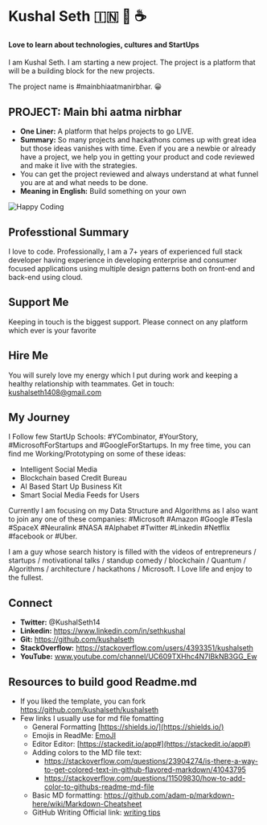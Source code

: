 
# Kushal Seth :india: :pray: :coffee:

#### Love to learn about technologies, cultures and StartUps  

I am Kushal Seth. I am starting a new project. The project is a platform that will be a building block for the new projects. 

The project name is #mainbhiaatmanirbhar.  :grinning: 


## PROJECT: Main bhi aatma nirbhar 

- **One Liner:** A platform that helps projects to go LIVE.
- **Summary:** So many projects and hackathons comes up with great idea but those ideas vanishes with time. Even if you are a newbie or already have a project, we help you in getting your product and code reviewed and make it live with the strategies.
- You can get the project reviewed and always understand at what funnel you are at and what needs to be done.
- **Meaning in English:** Build something on your own

![Happy Coding](https://github.com/kushalseth/DataStructure/blob/master/blob/elon2.jpg)

## Professtional Summary 

I love to code. Professionally, I am a 7+ years of experienced full stack developer having experience in developing enterprise and consumer focused applications using multiple design patterns both on front-end and back-end using cloud.

## Support Me 

Keeping in touch is the biggest support. Please connect on any platform which ever is your favorite 

## Hire Me 

You will surely love my energy which I put during work and keeping a healthy relationship with teammates. Get in touch: [kushalseth1408@gmail.com](mailto:kushalseth1408@gmail.com)

## My Journey
I Follow few StartUp Schools: #YCombinator, #YourStory, #MicrosoftForStartups and #GoogleForStartups. In my free time, you can find me Working/Prototyping on some of these ideas:

- Intelligent Social Media
- Blockchain based Credit Bureau
- AI Based Start Up Business Kit
- Smart Social Media Feeds for Users

Currently I am focusing on my Data Structure and Algorithms as I also want to join any one of these companies: #Microsoft #Amazon #Google #Tesla #SpaceX #Neuralink #NASA #Alphabet #Twitter #Linkedin #Netflix #facebook or #Uber.

I am a guy whose search history is filled with the videos of entrepreneurs / startups / motivational talks / standup comedy / blockchain / Quantum / Algorithms / architecture / hackathons / Microsoft. I Love life and enjoy to the fullest.

## Connect
- **Twitter:** @KushalSeth14
- **Linkedin:** https://www.linkedin.com/in/sethkushal
- **Git:** https://github.com/kushalseth
- **StackOverflow:** https://stackoverflow.com/users/4393351/kushalseth
- **YouTube:** www.youtube.com/channel/UC609TXHhc4N7IBkNB3GG_Ew

## Resources to build good Readme.md
- If you liked the template, you can fork https://github.com/kushalseth/kushalseth
- Few links I usually use for md file fomatting
	- General Formatting [https://shields.io/](https://shields.io/)
	- Emojis in ReadMe: [EmoJI](https://www.webfx.com/tools/emoji-cheat-sheet/)
	- Editor Editor: [https://stackedit.io/app#](https://stackedit.io/app#) 
	- Adding colors to the MD file text:
		- https://stackoverflow.com/questions/23904274/is-there-a-way-to-get-colored-text-in-github-flavored-markdown/41043795
		- https://stackoverflow.com/questions/11509830/how-to-add-color-to-githubs-readme-md-file
	- Basic MD formatting: https://github.com/adam-p/markdown-here/wiki/Markdown-Cheatsheet
	- GitHub Writing Official link: [writing tips](https://docs.github.com/en/github/writing-on-github)
